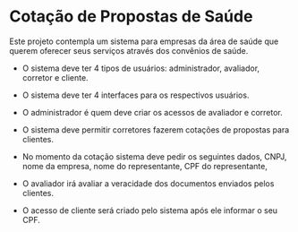 # Cotação de Propostas de Saúde

Este projeto contempla um sistema para empresas da área de saúde que querem oferecer seus serviços através dos convênios de saúde.

- O sistema deve ter 4 tipos de usuários: administrador, avaliador, corretor e cliente.
  
- O sistema deve ter 4 interfaces para os respectivos usuários.
  
- O administrador é quem deve criar os acessos de avaliador e corretor.
  
- O sistema deve permitir corretores fazerem cotações de propostas para clientes.
  
- No momento da cotação sistema deve pedir os seguintes dados, CNPJ, nome da empresa, nome do representante, CPF do representante,
  
- O avaliador irá avaliar a veracidade dos documentos enviados pelos clientes.
  
- O acesso de cliente será criado pelo sistema após ele informar o seu CPF.


